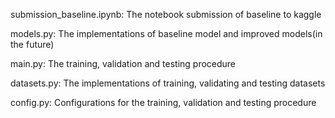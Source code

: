 

submission_baseline.ipynb:
The notebook submission of baseline to kaggle

models.py:
The implementations of baseline model and improved models(in the future)

main.py:
The training, validation and testing procedure

datasets.py:
The implementations of training, validating and testing datasets

config.py:
Configurations for the training, validation and testing procedure